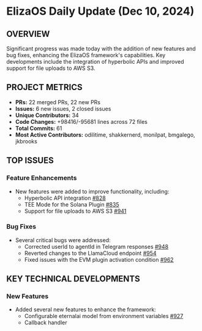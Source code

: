 # ElizaOS Daily Update (Dec 10, 2024)

## OVERVIEW 
Significant progress was made today with the addition of new features and bug fixes, enhancing the ElizaOS framework's capabilities. Key developments include the integration of hyperbolic APIs and improved support for file uploads to AWS S3.

## PROJECT METRICS
- **PRs:** 22 merged PRs, 22 new PRs
- **Issues:** 6 new issues, 2 closed issues
- **Unique Contributors:** 34
- **Code Changes:** +98416/-95681 lines across 72 files
- **Total Commits:** 61
- **Most Active Contributors:** odilitime, shakkernerd, monilpat, bmgalego, jkbrooks

## TOP ISSUES
### Feature Enhancements
- New features were added to improve functionality, including:
  - Hyperbolic API integration [#828](https://github.com/elizaos/eliza/pull/828)
  - TEE Mode for the Solana Plugin [#835](https://github.com/elizaos/eliza/pull/835)
  - Support for file uploads to AWS S3 [#941](https://github.com/elizaos/eliza/pull/941)

### Bug Fixes
- Several critical bugs were addressed:
  - Corrected userId to agentId in Telegram responses [#948](https://github.com/elizaos/eliza/pull/948)
  - Reverted changes to the LlamaCloud endpoint [#954](https://github.com/elizaos/eliza/pull/954)
  - Fixed issues with the EVM plugin activation condition [#962](https://github.com/elizaos/eliza/pull/962)

## KEY TECHNICAL DEVELOPMENTS
### New Features
- Added several new features to enhance the framework:
  - Configurable eternalai model from environment variables [#927](https://github.com/elizaos/eliza/pull/927)
  - Callback handler